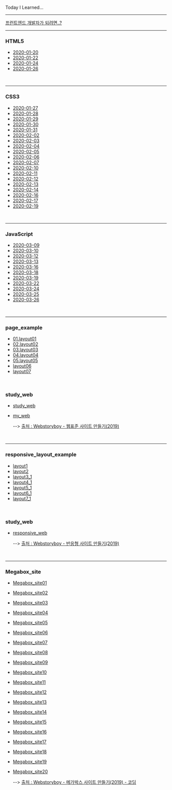 

Today I Learned...

-----------

[프런트엔드 개발자가 되려면..?](https://github.com/cjdtjr6rl/TIL/blob/master/프런트엔드개발자.md)

-------------

### HTML5

* [2020-01-20](https://github.com/cjdtjr6rl/TIL/blob/master/HTML5/20200120.md)
* [2020-01-22](https://github.com/cjdtjr6rl/TIL/blob/master/HTML5/20200122.md)
* [2020-01-24](https://github.com/cjdtjr6rl/TIL/blob/master/HTML5/20200124.md)
* [2020-01-26](https://github.com/cjdtjr6rl/TIL/blob/master/HTML5/20200126.md)

<br/>

-------------

### CSS3

- [2020-01-27](https://github.com/cjdtjr6rl/TIL/blob/master/CSS3/20200127.md)
- [2020-01-28](https://github.com/cjdtjr6rl/TIL/blob/master/CSS3/20200128.md)
- [2020-01-29](https://github.com/cjdtjr6rl/TIL/blob/master/CSS3/20200129.md)
- [2020-01-30](https://github.com/cjdtjr6rl/TIL/blob/master/CSS3/20200130.md)
- [2020-01-31](https://github.com/cjdtjr6rl/TIL/blob/master/CSS3/20200131.md)
- [2020-02-02](https://github.com/cjdtjr6rl/TIL/blob/master/CSS3/20200202.md)
- [2020-02-03](https://github.com/cjdtjr6rl/TIL/blob/master/CSS3/20200203.md)
- [2020-02-04](https://github.com/cjdtjr6rl/TIL/blob/master/CSS3/20200204.md)
- [2020-02-05](https://github.com/cjdtjr6rl/TIL/blob/master/CSS3/20200205.md)
- [2020-02-06](https://github.com/cjdtjr6rl/TIL/blob/master/CSS3/20200206.md)
- [2020-02-07](https://github.com/cjdtjr6rl/TIL/blob/master/CSS3/20200207.md)
- [2020-02-10](https://github.com/cjdtjr6rl/TIL/blob/master/CSS3/20200210.md)
- [2020-02-11](https://github.com/cjdtjr6rl/TIL/blob/master/CSS3/20200211.md)
- [2020-02-12](https://github.com/cjdtjr6rl/TIL/blob/master/CSS3/20200212.md)
- [2020-02-13](https://github.com/cjdtjr6rl/TIL/blob/master/CSS3/20200213.md)
- [2020-02-14](https://github.com/cjdtjr6rl/TIL/blob/master/CSS3/20200214.md)
- [2020-02-16](https://github.com/cjdtjr6rl/TIL/blob/master/CSS3/20200216.md)
- [2020-02-17](https://github.com/cjdtjr6rl/TIL/blob/master/CSS3/20200217.md)
- [2020-02-19](https://github.com/cjdtjr6rl/TIL/blob/master/CSS3/20200219.md)

<br/>

---

### JavaScript

- [2020-03-09](https://github.com/cjdtjr6rl/TIL/blob/master/JavaScript/20200309.md)
- [2020-03-10](https://github.com/cjdtjr6rl/TIL/blob/master/JavaScript/20200310.md)
- [2020-03-12](https://github.com/cjdtjr6rl/TIL/blob/master/JavaScript/20200312.md)
- [2020-03-13](https://github.com/cjdtjr6rl/TIL/blob/master/JavaScript/20200313.md)
- [2020-03-16](https://github.com/cjdtjr6rl/TIL/blob/master/JavaScript/20200316.md)
- [2020-03-18](https://github.com/cjdtjr6rl/TIL/blob/master/JavaScript/20200318.md)
- [2020-03-19](https://github.com/cjdtjr6rl/TIL/blob/master/JavaScript/20200319.md)
- [2020-03-22](https://github.com/cjdtjr6rl/TIL/blob/master/JavaScript/20200322.md)
- [2020-03-24](https://github.com/cjdtjr6rl/TIL/blob/master/JavaScript/20200324.md)
- [2020-03-25](https://github.com/cjdtjr6rl/TIL/blob/master/JavaScript/20200325.md)
- [2020-03-26](https://github.com/cjdtjr6rl/TIL/blob/master/JavaScript/20200326.md)

<br/>

---

### page_example

- [01.layout01](https://github.com/cjdtjr6rl/TIL/blob/master/personal_study/page_example/01.layout01.html)
- [02.layout02](https://github.com/cjdtjr6rl/TIL/blob/master/personal_study/page_example/02.layout02.html)
- [03.layout03](https://github.com/cjdtjr6rl/TIL/blob/master/personal_study/page_example/03.layout03.html)
- [04.layout04](https://github.com/cjdtjr6rl/TIL/blob/master/personal_study/page_example/04.layout04.html)
- [05.layout05](https://github.com/cjdtjr6rl/TIL/blob/master/personal_study/page_example/05.layout05.html)
- [layout06](https://github.com/cjdtjr6rl/TIL/blob/master/personal_study/page_example/layout06.html)
- [layout07](https://github.com/cjdtjr6rl/TIL/blob/master/personal_study/page_example/layout07.html)

<br/>

### study_web

- [study_web](https://github.com/cjdtjr6rl/TIL/tree/master/personal_study/web)

- [my_web](http://cjdtjr6rl.dothome.co.kr/web/index.html)

  --> [출처 : Webstoryboy - 웹표준 사이트 만들기(2019)](https://www.youtube.com/playlist?list=PL4UVBBIc6giKixok-bC7XVEx0ZFsngr5Z)

<br/>

---

### responsive_layout_example

- [layout1](https://github.com/cjdtjr6rl/TIL/blob/master/personal_study/responsive/layout1.html)
- [layout2](https://github.com/cjdtjr6rl/TIL/blob/master/personal_study/responsive/layout2.html)
- [layout3_1](https://github.com/cjdtjr6rl/TIL/blob/master/personal_study/responsive/layout3_1.html)
- [layout4_1](https://github.com/cjdtjr6rl/TIL/blob/master/personal_study/responsive/layout4_1.html)
- [layout5_1](https://github.com/cjdtjr6rl/TIL/blob/master/personal_study/responsive/layout5_1.html)
- [layout6_1](https://github.com/cjdtjr6rl/TIL/blob/master/personal_study/responsive/layout6_1.html)
- [layout7_1](https://github.com/cjdtjr6rl/TIL/blob/master/personal_study/responsive/layout7_1.html)

<br/>

### study_web

- [responsive_web](https://github.com/cjdtjr6rl/TIL/blob/master/personal_study/responsive/html5/index.html)

  --> [출처 : Webstoryboy - 반응형 사이트 만들기(2019)](https://www.youtube.com/playlist?list=PL4UVBBIc6giL7ygRa-P7UExEKqZgx4t9K)

<br/>

---

### Megabox_site

- [Megabox_site01](https://github.com/cjdtjr6rl/TIL/blob/master/personal_study/mega/index01.html)

- [Megabox_site02](https://github.com/cjdtjr6rl/TIL/blob/master/personal_study/mega/index02.html)

- [Megabox_site03](https://github.com/cjdtjr6rl/TIL/blob/master/personal_study/mega/index03.html)

- [Megabox_site04](https://github.com/cjdtjr6rl/TIL/blob/master/personal_study/mega/index04.html)

- [Megabox_site05](https://github.com/cjdtjr6rl/TIL/blob/master/personal_study/mega/index05.html)

- [Megabox_site06](https://github.com/cjdtjr6rl/TIL/blob/master/personal_study/mega/index06.html)

- [Megabox_site07](https://github.com/cjdtjr6rl/TIL/blob/master/personal_study/mega/index07.html)

- [Megabox_site08](https://github.com/cjdtjr6rl/TIL/blob/master/personal_study/mega/index08.html)

- [Megabox_site09](https://github.com/cjdtjr6rl/TIL/blob/master/personal_study/mega/index09.html)

- [Megabox_site10](https://github.com/cjdtjr6rl/TIL/blob/master/personal_study/mega/index10.html)

- [Megabox_site11](https://github.com/cjdtjr6rl/TIL/blob/master/personal_study/mega/index11.html)

- [Megabox_site12](https://github.com/cjdtjr6rl/TIL/blob/master/personal_study/mega/index12.html)

- [Megabox_site13](https://github.com/cjdtjr6rl/TIL/blob/master/personal_study/mega/index13.html)

- [Megabox_site14](https://github.com/cjdtjr6rl/TIL/blob/master/personal_study/mega/index14.html)

- [Megabox_site15](https://github.com/cjdtjr6rl/TIL/blob/master/personal_study/mega/index15.html)

- [Megabox_site16](https://github.com/cjdtjr6rl/TIL/blob/master/personal_study/mega/index16.html)

- [Megabox_site17](https://github.com/cjdtjr6rl/TIL/blob/master/personal_study/mega/index17.html)

- [Megabox_site18](https://github.com/cjdtjr6rl/TIL/blob/master/personal_study/mega/index18.html)

- [Megabox_site19](https://github.com/cjdtjr6rl/TIL/blob/master/personal_study/mega/index19.html)

- [Megabox_site20](https://github.com/cjdtjr6rl/TIL/blob/master/personal_study/mega/index20.html)

  --> [출처 : Webstoryboy - 메가박스 사이트 만들기(2019) - 코딩](https://www.youtube.com/playlist?list=PL4UVBBIc6giLfFeY-8w5PWJ6z7iFoVu6G)
